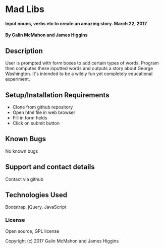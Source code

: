 # Mad Libs

#### Input nouns, verbs etc to create an amazing story.  March 22, 2017

#### By Galin McMahon and James Higgins

## Description

User is prompted with form boxes to add certain types of words.  Program then computes these inputted words and outputs a story about George Washington.  It's intended to be a wildly fun yet completely educational experiment.

## Setup/Installation Requirements

* Clone from github repository
* Open html file in web browser
* Fill in form fields
* Click on submit button


## Known Bugs

No known bugs

## Support and contact details

Contact via github

## Technologies Used

Bootstrap, jQuery, JavaScript

### License

Open source, GPL license

Copyright (c) 2017 Galin McMahon and James Higgins
